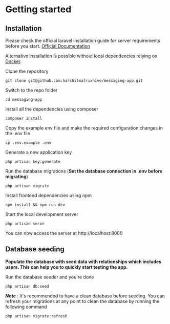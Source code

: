 # Getting started

## Installation

Please check the official laravel installation guide for server requirements before you start. [Official Documentation](https://laravel.com/docs/8.x/installation)

Alternative installation is possible without local dependencies relying on [Docker](#docker). 

Clone the repository

    git clone git@github.com:harshilmatrixhive/messaging-app.git

Switch to the repo folder

    cd messaging-app

Install all the dependencies using composer

    composer install

Copy the example env file and make the required configuration changes in the .env file

    cp .env.example .env

Generate a new application key

    php artisan key:generate

Run the database migrations (**Set the database connection in .env before migrating**)

    php artisan migrate

Install frontend dependencies using npm

    npm install && npm run dev

Start the local development server

    php artisan serve

You can now access the server at http://localhost:8000

## Database seeding

**Populate the database with seed data with relationships which includes users. This can help you to quickly start testing the app.**

Run the database seeder and you're done

    php artisan db:seed

***Note*** : It's recommended to have a clean database before seeding. You can refresh your migrations at any point to clean the database by running the following command

    php artisan migrate:refresh